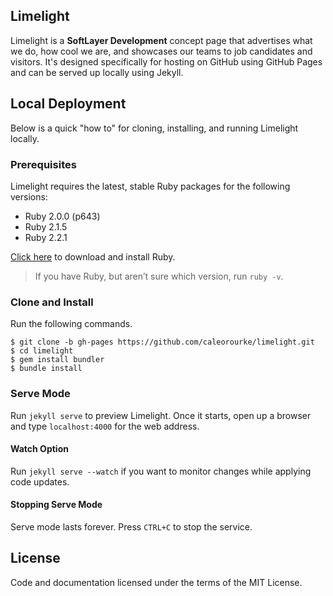 ## Limelight

Limelight is a **SoftLayer Development** concept page that advertises what we do, how cool we are, and showcases our teams to job candidates and visitors. It's designed specifically for hosting on GitHub using GitHub Pages and can be served up locally using Jekyll.

## Local Deployment

Below is a quick "how to" for cloning, installing, and running Limelight locally.

### Prerequisites

Limelight requires the latest, stable Ruby packages for the following versions: 

* Ruby 2.0.0 (p643)
* Ruby 2.1.5
* Ruby 2.2.1

[Click here](http://www.ruby-lang.org/en/downloads) to download and install Ruby. 

> If you have Ruby, but aren’t sure which version, run `ruby -v`.

### Clone and Install

Run the following commands.

    $ git clone -b gh-pages https://github.com/caleorourke/limelight.git
    $ cd limelight
    $ gem install bundler
    $ bundle install

### Serve Mode

Run `jekyll serve` to preview Limelight. Once it starts, open up a browser and type `localhost:4000` for the web address.

#### Watch Option

Run `jekyll serve --watch` if you want to monitor changes while applying code updates.

#### Stopping Serve Mode

Serve mode lasts forever. Press `CTRL+C` to stop the service.

## License

Code and documentation licensed under the terms of the MIT License.
